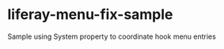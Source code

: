 liferay-menu-fix-sample
=======================

Sample using System property to coordinate hook menu entries